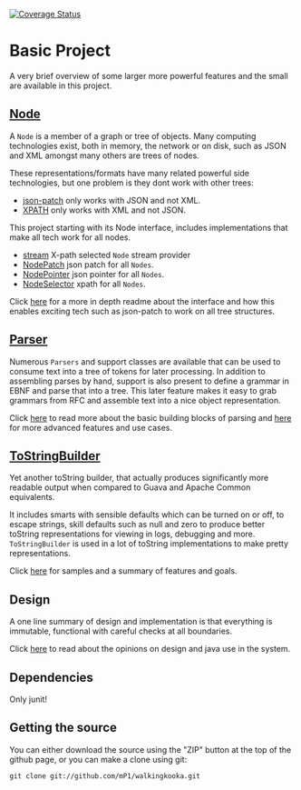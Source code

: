 [![Coverage Status](https://coveralls.io/repos/github/mP1/walkingkooka/badge.svg?branch=master)](https://coveralls.io/github/mP1/walkingkooka?branch=master)

# Basic Project

A very brief overview of some larger more powerful features and the small are available in this project.

## [Node](https://github.com/mP1/walkingkooka/blob/master/src/main/java/walkingkooka/tree/Node.java)
A `Node` is a member of a graph or tree of objects. Many computing technologies exist, both in memory, the network or on
disk, such as JSON and XML amongst many others are trees of nodes. 

These representations/formats have many related powerful side technologies, but one problem is they dont work with other
trees:
 
- [json-patch](http://jsonpatch.com) only works with JSON and not XML.
- [XPATH](https://en.wikipedia.org/wiki/XPath) only works with XML and not JSON.

This project starting with its Node interface, includes implementations that make all tech work for all nodes.

- [stream](https://github.com/mP1/walkingkooka/blob/master/src/main/java/walkingkooka/tree/select/NodeSelector.java) X-path selected `Node` stream provider
- [NodePatch](https://github.com/mP1/walkingkooka/tree/master/src/main/java/walkingkooka/tree/patch/NodePatch.java) json patch for all `Nodes`.
- [NodePointer](https://github.com/mP1/walkingkooka/tree/master/src/main/java/walkingkooka/tree/pointer/NodePointer.java) json pointer for all `Nodes`.
- [NodeSelector](https://github.com/mP1/walkingkooka/tree/master/src/main/java/walkingkooka/tree/select/NodeSelector.java) xpath for all `Nodes`.

Click [here](Node.md) for a more in depth readme about the interface and how this enables exciting tech such as json-patch
to work on all tree structures.

## [Parser](https://github.com/mP1/walkingkooka/blob/master/src/main/java/walkingkooka/text/cursor/Parser.java)
Numerous `Parsers` and support classes are available that can be used to consume text into a tree of tokens for later
processing. In addition to assembling parses by hand, support is also present to define a grammar in EBNF and parse that
into a tree. This later feature makes it easy to grab grammars from RFC and assemble text into a nice object representation.

Click [here](Parser.md) to read more about the basic building blocks of parsing and [here](Parser-Grammar-Ebnf.md) for more
advanced features and use cases.

## [ToStringBuilder](https://github.com/mP1/walkingkooka/tree/master/src/main/java/walkingkooka/ToStringBuilder.java)

Yet another toString builder, that actually produces significantly more readable output when compared to Guava and
Apache Common equivalents.

It includes smarts with sensible defaults which can be turned on or off, to escape strings,
skill defaults such as null and zero to produce better toString representations for viewing in logs, debugging and more.
`ToStringBuilder` is used in a lot of toString implementations to make pretty representations.

Click [here](ToStringBuilder.md) for samples and a summary of features and goals.

## Design
A one line summary of design and implementation is that everything is immutable, functional with careful checks at all
boundaries.

Click [here](Design.md) to read about the opinions on design and java use in the system.

## Dependencies

Only junit!

## Getting the source

You can either download the source using the "ZIP" button at the top
of the github page, or you can make a clone using git:

```
git clone git://github.com/mP1/walkingkooka.git
```
